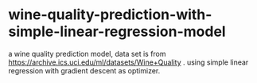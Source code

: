 # wine-quality-prediction-with-simple-linear-regression-model
a wine quality prediction model, data set is from https://archive.ics.uci.edu/ml/datasets/Wine+Quality . using simple linear regression with gradient descent as optimizer.
